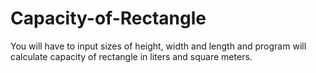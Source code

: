 # Capacity-of-Rectangle
You will have to input sizes of height, width and length and program will calculate capacity of rectangle in liters and square meters.
